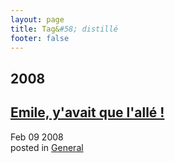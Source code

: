 ```yaml
---
layout: page
title: Tag&#58; distillé
footer: false
---
```


<div id="blog-archives" class="category">
<h2>2008</h2>

<article>
<h1><a href="/2008/02/09/emile-yavais-que-lalle/index.html">Emile, y'avait que l'allé !</a></h1>
<time datetime="2008-02-09T00:00:00-06:00" pubdate><span class='month'>Feb</span> <span class='day'>09</span> <span class='year'>2008</span></time>
<footer>
<span class="categories">posted in 
<a href='/categories/general/'>General</a></span>
</footer>
</article>
</div>
